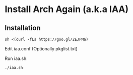 # Install Arch Again (a.k.a IAA)

## Installation
```
sh <(curl -fLs https://goo.gl/2EJPMa)
```
Edit iaa.conf (Optionally pkglist.txt)

Run iaa.sh:
```
./iaa.sh
```
